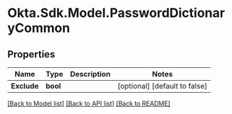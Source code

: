 # Okta.Sdk.Model.PasswordDictionaryCommon

## Properties

Name | Type | Description | Notes
------------ | ------------- | ------------- | -------------
**Exclude** | **bool** |  | [optional] [default to false]

[[Back to Model list]](../README.md#documentation-for-models) [[Back to API list]](../README.md#documentation-for-api-endpoints) [[Back to README]](../README.md)

